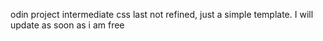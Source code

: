 odin project intermediate css last 
not refined, just a simple template. I will update as soon as i am free
